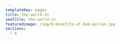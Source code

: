 ```yaml
---
templateKey: pages
title: the-world-in
seoTitle: the-world-in
featuredimage: /img/8-benefits-of-bee-pollen.jpg
sections:
  - b
---
```

